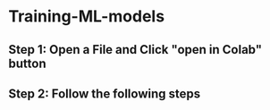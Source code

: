 # Training-ML-models
## Step 1: Open a File and Click "open in Colab" button
## Step 2: Follow the following steps
